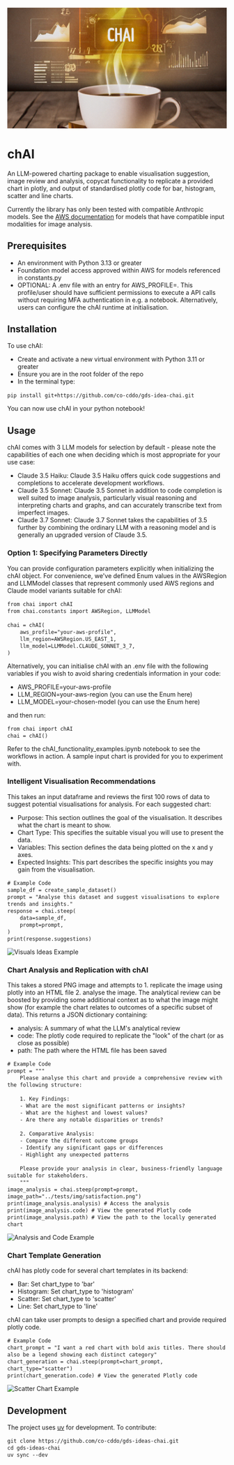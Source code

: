 ![Banner](img/chai_cropped.png)

# chAI
An LLM-powered charting package to enable visualisation suggestion, image review and analysis, copycat functionality to replicate a provided chart in plotly, and output of standardised plotly code for bar, histogram, scatter and line charts.

Currently the library has only been tested with compatible Anthropic models. See the [AWS documentation](https://docs.aws.amazon.com/bedrock/latest/userguide/models-supported.html) for models that have compatible input modalities for image analysis.


## Prerequisites
- An environment with Python 3.13 or greater
- Foundation model access approved within AWS for models referenced in constants.py
- OPTIONAL: A .env file with an entry for AWS_PROFILE=. This profile/user should have sufficient permissions to execute a API calls without requiring MFA authentication in e.g. a notebook. Alternatively, users can configure the chAI runtime at initialisation.

## Installation
To use chAI:
- Create and activate a new virtual environment with Python 3.11 or greater
- Ensure you are in the root folder of the repo
- In the terminal type:

```pip install git+https://github.com/co-cddo/gds-idea-chai.git```

You can now use chAI in your python notebook!

## Usage
chAI comes with 3 LLM models for selection by default - please note the capabilities of each one when deciding which is most appropriate for your use case:

- Claude 3.5 Haiku: Claude 3.5 Haiku offers quick code suggestions and completions to accelerate development workflows.
- Claude 3.5 Sonnet: Claude 3.5 Sonnet in addition to code completion is well suited to image analysis, particularly visual reasoning and interpreting charts and graphs, and can accurately transcribe text from imperfect images.
- Claude 3.7 Sonnet: Claude 3.7 Sonnet takes the capabilities of 3.5 further by combining the ordinary LLM with a reasoning model and is generally an upgraded version of Claude 3.5.



### Option 1: Specifying Parameters Directly
You can provide configuration parameters explicitly when initializing the chAI object. For convenience, we've defined Enum values in the AWSRegion and LLMModel classes that represent commonly used AWS regions and Claude model variants suitable for chAI:

```
from chai import chAI
from chai.constants import AWSRegion, LLMModel

chai = chAI(
    aws_profile="your-aws-profile",
    llm_region=AWSRegion.US_EAST_1,
    llm_model=LLMModel.CLAUDE_SONNET_3_7,
)
```

Alternatively, you can initialise chAI with an .env file with the following variables if you wish to avoid sharing credentials information in your code:
- AWS_PROFILE=your-aws-profile
- LLM_REGION=your-aws-region (you can use the Enum here)
- LLM_MODEL=your-chosen-model (you can use the Enum here)

and then run:
```
from chai import chAI
chai = chAI()
```

Refer to the chAI_functionality_examples.ipynb notebook to see the workflows in action. A sample input chart is provided for you to experiment with.

### Intelligent Visualisation Recommendations
This takes an input dataframe and reviews the first 100 rows of data to suggest potential visualisations for analysis. For each suggested chart:
- Purpose: This section outlines the goal of the visualisation. It describes what the chart is meant to show.
- Chart Type: This specifies the suitable visual you will use to present the data.
- Variables: This section defines the data being plotted on the x and y axes.
- Expected Insights: This part describes the specific insights you may gain from the visualisation.

```
# Example Code
sample_df = create_sample_dataset()
prompt = "Analyse this dataset and suggest visualisations to explore trends and insights."
response = chai.steep(
    data=sample_df,
    prompt=prompt,
)
print(response.suggestions)
```
![Visuals Ideas Example](img/visual_ideas.png)

### Chart Analysis and Replication with chAI
This takes a stored PNG image and attempts to 1. replicate the image using plotly into an HTML file 2. analyse the image. The analytical review can be boosted by providing some additional context as to what the image might show (for example the chart relates to outcomes of a specific subset of data).
This returns a JSON dictionary containing:
- analysis: A summary of what the LLM's analytical review
- code: The plotly code required to replicate the "look" of the chart (or as close as possible)
- path: The path where the HTML file has been saved

```
# Example Code
prompt = """
    Please analyse this chart and provide a comprehensive review with the following structure:

    1. Key Findings:
    - What are the most significant patterns or insights?
    - What are the highest and lowest values?
    - Are there any notable disparities or trends?

    2. Comparative Analysis:
    - Compare the different outcome groups
    - Identify any significant gaps or differences
    - Highlight any unexpected patterns

    Please provide your analysis in clear, business-friendly language suitable for stakeholders.
    """
image_analysis = chai.steep(prompt=prompt, image_path="../tests/img/satisfaction.png")
print(image_analysis.analysis) # Access the analysis
print(image_analysis.code) # View the generated Plotly code
print(image_analysis.path) # View the path to the locally generated chart
```
![Analysis and Code Example](img/analysis_code.png)

### Chart Template Generation
chAI has plotly code for several chart templates in its backend:
- Bar: Set chart_type to 'bar'
- Histogram: Set chart_type to 'histogram'
- Scatter: Set chart_type to 'scatter'
- Line: Set chart_type to 'line'

chAI can take user prompts to design a specified chart and provide required plotly code.

```
# Example Code
chart_prompt = "I want a red chart with bold axis titles. There should also be a legend showing each distinct category"
chart_generation = chai.steep(prompt=chart_prompt, chart_type="scatter")
print(chart_generation.code) # View the generated Plotly code
```
![Scatter Chart Example](img/request_scatter.png)


## Development
The project uses [uv](https://docs.astral.sh/uv/) for development. To contribute:

```
git clone https://github.com/co-cddo/gds-ideas-chai.git
cd gds-ideas-chai
uv sync --dev 
```